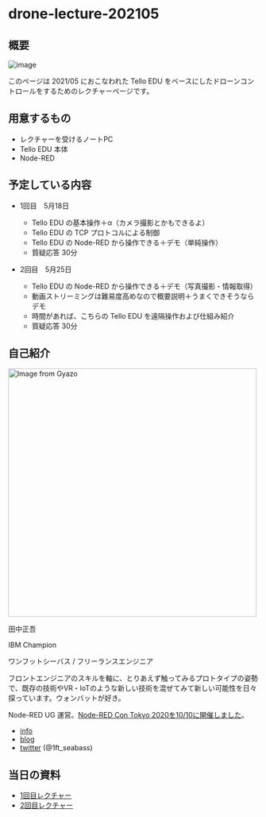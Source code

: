 # drone-lecture-202105

## 概要

![image](https://i.gyazo.com/a1fb1ad274a775a3827068960376a0e1.png)

このページは 2021/05 におこなわれた Tello EDU をベースにしたドローンコントロールをするためのレクチャーページです。

## 用意するもの

* レクチャーを受けるノートPC
* Tello EDU 本体
* Node-RED

## 予定している内容

* 1回目　5月18日
  * Tello EDU の基本操作＋α（カメラ撮影とかもできるよ）
  * Tello EDU の TCP プロトコルによる制御
  * Tello EDU の Node-RED から操作できる＋デモ（単純操作）
  * 質疑応答 30分

* 2回目　5月25日
  * Tello EDU の Node-RED から操作できる＋デモ（写真撮影・情報取得）
  * 動画ストリーミングは難易度高めなので概要説明＋うまくできそうならデモ
  * 時間があれば、こちらの Tello EDU を遠隔操作および仕組み紹介
  * 質疑応答 30分

## 自己紹介

<img src="https://i.gyazo.com/af8b4618c0a073a8c8b054de06f667ae.jpg" alt="Image from Gyazo" width="500"/>

田中正吾

IBM Champion

ワンフットシーバス / フリーランスエンジニア

フロントエンジニアのスキルを軸に、とりあえず触ってみるプロトタイプの姿勢で、既存の技術やVR・IoTのような新しい技術を混ぜてみて新しい可能性を日々探っています。ウォンバットが好き。

Node-RED UG 運営。[Node\-RED Con Tokyo 2020を10/10に開催しました](https://www.1ft-seabass.jp/memo/2020/10/25/node-red-con-tokyo-2020/)。

* [info](https://www.1ft-seabass.jp/)
* [blog](https://www.1ft-seabass.jp/memo/)
* [twitter](https://twitter.com/1ft_seabass) (@1ft_seabass)

## 当日の資料

* [1回目レクチャー](./chapter-01-01.md)
* [2回目レクチャー](./chapter-02-01.md)